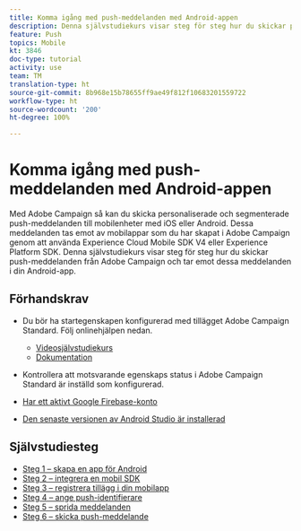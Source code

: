 ```yaml
---
title: Komma igång med push-meddelanden med Android-appen
description: Denna självstudiekurs visar steg för steg hur du skickar push-meddelanden från Adobe Campaign och tar emot dessa meddelanden i din Android-app.
feature: Push
topics: Mobile
kt: 3846
doc-type: tutorial
activity: use
team: TM
translation-type: ht
source-git-commit: 8b968e15b78655ff9ae49f812f10683201559722
workflow-type: ht
source-wordcount: '200'
ht-degree: 100%

---
```



# Komma igång med push-meddelanden med Android-appen

Med Adobe Campaign så kan du skicka personaliserade och segmenterade push-meddelanden till mobilenheter med iOS eller Android.
Dessa meddelanden tas emot av mobilappar som du har skapat i Adobe Campaign genom att använda Experience Cloud Mobile SDK V4 eller Experience Platform SDK.
Denna självstudiekurs visar steg för steg hur du skickar push-meddelanden från Adobe Campaign och tar emot dessa meddelanden i din Android-app.

## Förhandskrav

* Du bör ha startegenskapen konfigurerad med tillägget Adobe Campaign Standard. Följ onlinehjälpen nedan.
   * [Videosjälvstudiekurs](https://video.tv.adobe.com/v/26224?quality=12)
   * [Dokumentation](https://docs.adobe.com/content/help/sv-SE/campaign-standard-learn/tutorials/communication-channels/mobile/configure-mobile-apps-using-aep-sdk.html)

* Kontrollera att motsvarande egenskaps status i Adobe Campaign Standard är inställd som konfigurerad.
* [Har ett aktivt Google Firebase-konto](https://firebase.google.com)
* [Den senaste versionen av Android Studio är installerad](https://developer.android.com/studio)

## Självstudiesteg

* [Steg 1 – skapa en app för Android](/help/tutorial-push-notifications-android/create-android-app.md)
* [Steg 2 – integrera en mobil SDK](/help/tutorial-push-notifications-android/integrating-with-mobile-sdk.md)
* [Steg 3 – registrera tillägg i din mobilapp](/help/tutorial-push-notifications-android/register-mobile-extensions.md)
* [Steg 4 – ange push-identifierare](/help/tutorial-push-notifications-android/set-push-identifier.md)
* [Steg 5 – sprida meddelanden](/help/tutorial-push-notifications-android/propagate-notification.md)
* [Steg 6 – skicka push-meddelande](/help/tutorial-push-notifications-android/send-push-notification.md)
